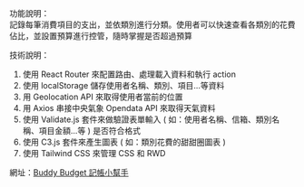 功能說明：<br>
記錄每筆消費項目的支出，並依類別進行分類。使用者可以快速查看各類別的花費佔比，並設置預算進行控管，隨時掌握是否超過預算

技術說明：
1. 使用 React Router 來配置路由、處理載入資料和執行 action
2. 使用 localStorage 儲存使用者名稱、類別、項目...等資料
3. 用 Geolocation API 來取得使用者當前的位置
4. 用 Axios 串接中央氣象 Opendata API 來取得天氣資料
5. 使用 Validate.js 套件來做驗證表單輸入 ( 如：使用者名稱、信箱、類別名稱、項目金額...等 ) 是否符合格式
6. 使用 C3.js 套件來產生圖表 ( 如：類別花費的甜甜圈圖表 )
7. 使用 Tailwind CSS 來管理 CSS 和 RWD

網址：[Buddy Budget 記帳小幫手](https://bady55358yw.github.io/budget_buddy/#/)
